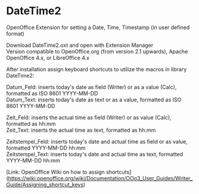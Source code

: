 # DateTime2
OpenOffice Extension for setting a Date, Time, Timestamp (in user defined format)      

Download DateTime2.oxt and open with Extension Manager  
Version compatible to OpenOffice.org (from version 2.1 upwards), Apache OpenOffice 4.x, or LibreOffice 4.x  
  
After installation assign keyboard shortcuts to utilize the macros in library DateTime2:  

Datum_Feld: inserts today's date as field (Writer) or as a value (Calc), formatted as ISO 8601 YYYY-MM-DD  
Datum_Text: inserts today's date as text or as a value, formatted as ISO 8601 YYYY-MM-DD  

Zeit_Feld: inserts the actual time as field (Writer) or as value (Calc), formatted as hh:mm  
Zeit_Text: inserts the actual time as text, formatted as hh:mm  

Zeitstempel_Feld: inserts today's date and actual time as field or as value, formatted YYYY-MM-DD hh:mm  
Zeitstempel_Text: inserts today's date and actual time as text, formatted YYYY-MM-DD hh:mm  

[Link: OpenOffice Wiki on how to assign shortcuts] (https://wiki.openoffice.org/wiki/Documentation/OOo3_User_Guides/Writer_Guide/Assigning_shortcut_keys)
